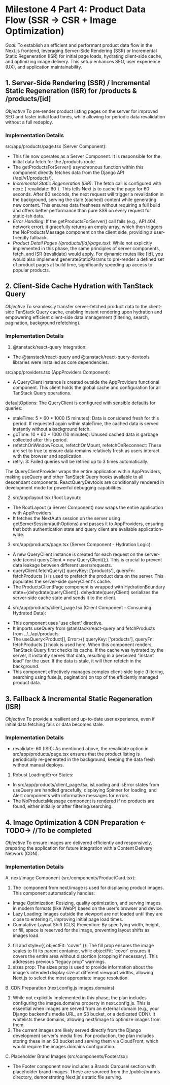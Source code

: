 # Milestone 4 Part 4: Product Data Flow (SSR → CSR + Image Optimization)

*Goal*: To establish an efficient and performant product data flow in the Next.js frontend, leveraging Server-Side Rendering (SSR) or Incremental Static Regeneration (ISR) for initial page loads, hydrating client-side cache, and optimizing image delivery. This setup enhances SEO, user experience (UX), and application maintainability.

## 1. Server-Side Rendering (SSR) / Incremental Static Regeneration (ISR) for /products & /products/[id]
*Objective*
To pre-render product listing pages on the server for improved SEO and faster initial load times, while allowing for periodic data revalidation without a full redeploy.
### Implementation Details
 src/app/products/page.tsx (Server Component):
- This file now operates as a Server Component. It is responsible for the initial data fetch for the /products route.
- The getProductsForServer() asynchronous function within this component directly fetches data from the Django API (/api/v1/products/).
- *Incremental Static Regeneration (ISR)*: The fetch call is configured with next: { revalidate: 60 }. This tells Next.js to cache the page for 60 seconds. After 60 seconds, the next request will trigger a revalidation in the background, serving the stale (cached) content while generating new content. This ensures data freshness without requiring a full build and offers better performance than pure SSR on every request for static-ish data.
- *Error Handling*: If the getProductsForServer() call fails (e.g., API 404, network error), it gracefully returns an empty array, which then triggers the NoProductsMessage component on the client side, providing a user-friendly fallback.
- *Product Detail Pages (/products/[id]/page.tsx)*: While not explicitly implemented in this phase, the same principles of server components, fetch, and ISR (revalidate) would apply. For dynamic routes like [id], you would also implement generateStaticParams to pre-render a defined set of product pages at build time, significantly speeding up access to popular products.


## 2. Client-Side Cache Hydration with TanStack Query
*Objective*
To seamlessly transfer server-fetched product data to the client-side TanStack Query cache, enabling instant rendering upon hydration and empowering efficient client-side data management (filtering, search, pagination, background refetching).

### Implementation Details
1. @tanstack/react-query Integration:
- The @tanstack/react-query and @tanstack/react-query-devtools libraries were installed as core dependencies.

src/app/providers.tsx (AppProviders Component):
- A QueryClient instance is created outside the AppProviders functional component. This client holds the global cache and configuration for all TanStack Query operations.

defaultOptions: The QueryClient is configured with sensible defaults for queries:
- staleTime: 5 * 60 * 1000 (5 minutes): Data is considered fresh for this period. If requested again within staleTime, the cached data is served instantly without a background fetch.
- gcTime: 10 * 60 * 1000 (10 minutes): Unused cached data is garbage collected after this period.
- refetchOnWindowFocus, refetchOnMount, refetchOnReconnect: These are set to true to ensure data remains relatively fresh as users interact with the browser and application.
- retry: 3: Failed queries will be retried up to 3 times automatically.

The QueryClientProvider wraps the entire application within AppProviders, making useQuery and other TanStack Query hooks available to all descendant components.
ReactQueryDevtools are conditionally rendered in development mode for powerful debugging capabilities.

2. src/app/layout.tsx (Root Layout):
- The RootLayout (a Server Component) now wraps the entire application with AppProviders.
- It fetches the NextAuth session on the server using getServerSession(authOptions) and passes it to AppProviders, ensuring that both authentication state and query client are available application-wide.

3. src/app/products/page.tsx (Server Component - Hydration Logic):
- A new QueryClient instance is created for each request on the server-side (const queryClient = new QueryClient();). This is crucial to prevent data leakage between different users/requests.
- queryClient.fetchQuery({ queryKey: ['products'], queryFn: fetchProducts }) is used to prefetch the product data on the server. This populates the server-side queryClient's cache.
- The ProductsClientPage component is wrapped with HydrationBoundary state={dehydrate(queryClient)}. dehydrate(queryClient) serializes the server-side cache state and sends it to the client.

4. src/app/products/client_page.tsx (Client Component - Consuming Hydrated Data):
- This component uses 'use client' directive.
- It imports useQuery from @tanstack/react-query and fetchProducts from ../../api/products.
- The useQuery<Product[], Error>({ queryKey: ['products'], queryFn: fetchProducts }) hook is used here. When this component renders, TanStack Query first checks its cache. If the cache was hydrated by the server, it instantly serves that data, resulting in a perceived "instant load" for the user. If the data is stale, it will then refetch in the background.
- This component effectively manages complex client-side logic (filtering, searching using fuse.js, pagination) on top of the efficiently managed product data.


## 3. Fallback & Incremental Static Regeneration (ISR)
*Objective*
To provide a resilient and up-to-date user experience, even if initial data fetching fails or data becomes stale.

### Implementation Details
- revalidate: 60 (ISR): As mentioned above, the revalidate option in src/app/products/page.tsx ensures that the product listing is periodically re-generated in the background, keeping the data fresh without manual deploys.

1. Robust Loading/Error States:
- In src/app/products/client_page.tsx, isLoading and isError states from useQuery are handled gracefully, displaying Spinner for loading, and Alert components with informative messages for errors.
- The NoProductsMessage component is rendered if no products are found, either initially or after filtering/searching.

## 4. Image Optimization & CDN Preparation <-TODO-> //To be completed
*Objective*
To ensure images are delivered efficiently and responsively, preparing the application for future integration with a Content Delivery Network (CDN).

### Implementation Details
A. next/image Component (src/components/ProductCard.tsx):

1. The <Image> component from next/image is used for displaying product images. This component automatically handles:
- Image Optimization: Resizing, quality optimization, and serving images in modern formats (like WebP) based on the user's browser and device.
- Lazy Loading: Images outside the viewport are not loaded until they are close to entering it, improving initial page load times.
- Cumulative Layout Shift (CLS) Prevention: By specifying width, height, or fill, space is reserved for the image, preventing layout shifts as images load.

2. fill and style={{ objectFit: 'cover' }}: The fill prop ensures the image scales to fit its parent container, while objectFit: 'cover' ensures it covers the entire area without distortion (cropping if necessary). This addresses previous "legacy prop" warnings.
3. sizes prop: The sizes prop is used to provide information about the image's intended display size at different viewport widths, allowing Next.js to select the most appropriate image resolution.

B. CDN Preparation (next.config.js images.domains)
1. While not explicitly implemented in this phase, the plan includes configuring the images.domains property in next.config.js. This is essential when images are served from an external domain (e.g., your Django backend's media URL, an S3 bucket, or a dedicated CDN). It whitelists these domains, allowing next/image to optimize images from them.
2. The current images are likely served directly from the Django development server's media files. For production, the plan includes storing these in an S3 bucket and serving them via CloudFront, which would require the images.domains configuration.

C. Placeholder Brand Images (src/components/Footer.tsx):
- The Footer component now includes a Brands Carousel section with placeholder brand images. These are sourced from the /public/brands directory, demonstrating Next.js's static file serving.























